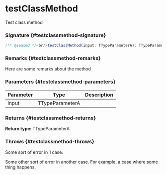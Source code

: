 # testClassMethod

Test class method

### Signature {#testclassmethod-signature}

```typescript
/** @sealed */<br/>testClassMethod(input: TTypeParameterA): TTypeParameterA;
```

### Remarks {#testclassmethod-remarks}

Here are some remarks about the method

### Parameters {#testclassmethod-parameters}


|  Parameter | Type | Description |
|  --- | --- | --- |
|  input | TTypeParameterA |  |

### Returns {#testclassmethod-returns}

<b>Return type: </b>TTypeParameterA

### Throws {#testclassmethod-throws}

Some sort of error in 1 case.

Some other sort of error in another case. For example, a case where some thing happens.

